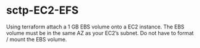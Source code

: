 # sctp-EC2-EFS
Using terraform attach a 1 GB EBS volume onto a EC2 instance. The EBS volume must be in the same AZ as your EC2’s subnet. Do not have to format / mount the EBS volume.
